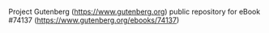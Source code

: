 Project Gutenberg (https://www.gutenberg.org) public repository for eBook #74137 (https://www.gutenberg.org/ebooks/74137)

